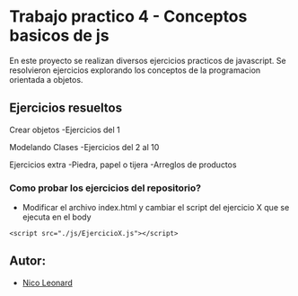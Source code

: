 # Trabajo practico 4 - Conceptos basicos de js
En este proyecto se realizan diversos ejercicios practicos de javascript. Se resolvieron ejercicios explorando los conceptos de la programacion orientada a objetos.

## Ejercicios resueltos
Crear objetos
-Ejercicios del 1

Modelando Clases
-Ejercicios del 2 al 10

Ejercicios extra
-Piedra, papel o tijera
-Arreglos de productos

### Como probar los ejercicios del repositorio?
- Modificar el archivo index.html  y cambiar el script del ejercicio X que se ejecuta en el body
```
<script src="./js/EjercicioX.js"></script>
```

## Autor:
- [Nico Leonard](https://github.com/nicoleonard)